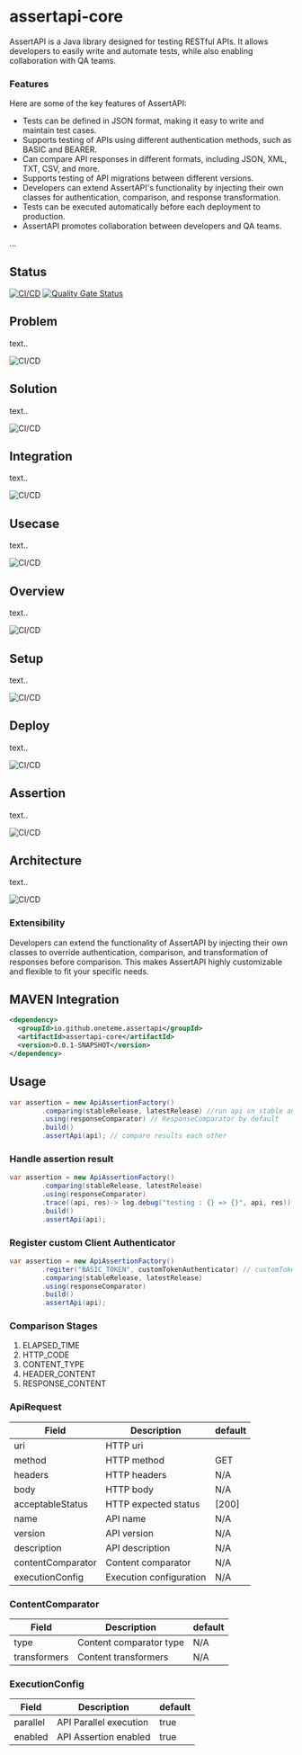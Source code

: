 
# assertapi-core

AssertAPI is a Java library designed for testing RESTful APIs. It allows developers to easily write and automate tests, while also enabling collaboration with QA teams.

### Features
Here are some of the key features of AssertAPI:

- Tests can be defined in JSON format, making it easy to write and maintain test cases.
- Supports testing of APIs using different authentication methods, such as BASIC and BEARER.
- Can compare API responses in different formats, including JSON, XML, TXT, CSV, and more.
- Supports testing of API migrations between different versions.
- Developers can extend AssertAPI's functionality by injecting their own classes for authentication, comparison, and response transformation.
- Tests can be executed automatically before each deployment to production.
- AssertAPI promotes collaboration between developers and QA teams.

...

## Status
[![CI/CD](https://github.com/oneteme/assertapi-core/actions/workflows/main.yml/badge.svg?branch=develop)](https://github.com/oneteme/assertapi-core/actions/workflows/main.yml)
[![Quality Gate Status](https://sonarcloud.io/api/project_badges/measure?project=oneteme_assertapi-core&metric=alert_status)](https://sonarcloud.io/summary/new_code?id=oneteme_assertapi-core)

## Problem

text..

![CI/CD](https://raw.githubusercontent.com/oneteme/assertapi-core/main/doc/diagram/problem.diagram.svg)

## Solution

text..

![CI/CD](https://raw.githubusercontent.com/oneteme/assertapi-core/main/doc/diagram/solution.diagram.svg)

## Integration

text..

![CI/CD](https://raw.githubusercontent.com/oneteme/assertapi-core/main/doc/diagram/integration.diagram.svg)

## Usecase

text..

![CI/CD](https://raw.githubusercontent.com/oneteme/assertapi-core/main/doc/diagram/usecase.diagram.svg)

## Overview

text..

![CI/CD](https://raw.githubusercontent.com/oneteme/assertapi-core/main/doc/diagram/overview.diagram.svg)

## Setup

text..

![CI/CD](https://raw.githubusercontent.com/oneteme/assertapi-core/main/doc/diagram/setup.diagram.svg)

## Deploy

text..

![CI/CD](https://raw.githubusercontent.com/oneteme/assertapi-core/main/doc/diagram/deploy.diagram.svg)

## Assertion

text..

![CI/CD](https://raw.githubusercontent.com/oneteme/assertapi-core/main/doc/diagram/assertion.diagram.svg)

## Architecture

text..

![CI/CD](https://raw.githubusercontent.com/oneteme/assertapi-core/main/doc/diagram/architecture.diagram.svg)

### Extensibility

Developers can extend the functionality of AssertAPI by injecting their own classes to override authentication, comparison, and transformation of responses before comparison. This makes AssertAPI highly customizable and flexible to fit your specific needs.

## MAVEN Integration

```xml
<dependency>
  <groupId>io.github.oneteme.assertapi</groupId>
  <artifactId>assertapi-core</artifactId>
  <version>0.0.1-SNAPSHOT</version>
</dependency>
```

## Usage

```java
var assertion = new ApiAssertionFactory()
        .comparing(stableRelease, latestRelease) //run api on stable and latest server
        .using(responseComparator) // ResponseComparator by default
        .build() 
        .assertApi(api); // compare results each other
```

### Handle assertion result

```java
var assertion = new ApiAssertionFactory()
        .comparing(stableRelease, latestRelease)
        .using(responseComparator)
        .trace((api, res)-> log.debug("testing : {} => {}", api, res)) //log api compare result
        .build()
        .assertApi(api);
```

### Register custom Client Authenticator

```java
var assertion = new ApiAssertionFactory()
        .regiter("BASIC_TOKEN", customTokenAuthenticator) // customTokenAuthenticator must implements ClientAuthenticator
        .comparing(stableRelease, latestRelease)
        .using(responseComparator)
        .build()
        .assertApi(api);
```

### Comparison Stages

  
  1. ELAPSED_TIME
  2. HTTP_CODE
  3. CONTENT_TYPE
  4. HEADER_CONTENT
  5. RESPONSE_CONTENT


### ApiRequest
| Field             | Description             | default |
| ----------------  | ----------------------- | ------- |
| uri               | HTTP uri                |         |
| method            | HTTP method             | GET     |
| headers           | HTTP headers            | N/A     |
| body              | HTTP body               | N/A     |
| acceptableStatus  | HTTP expected status    | [200]   |
| name              | API name                | N/A     |
| version           | API version             | N/A     |
| description       | API description         | N/A     |
| contentComparator | Content comparator      | N/A     |
| executionConfig   | Execution configuration | N/A     |

### ContentComparator
| Field             | Description             | default |
| ----------------  | ----------------------- | ------- |
| type              | Content comparator type | N/A     |
| transformers      | Content transformers    | N/A     |

### ExecutionConfig
| Field             | Description             | default |
| ----------------  | ----------------------- | ------- |
| parallel          | API Parallel execution  | true    |
| enabled           | API Assertion enabled   | true    |
